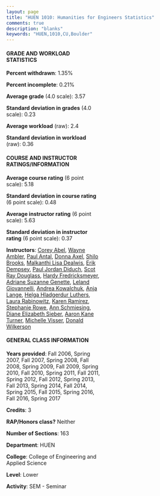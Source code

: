 ```yaml
---
layout: page
title: "HUEN 1010: Humanities for Engineers Statistics"
comments: true
description: "blanks"
keywords: "HUEN,1010,CU,Boulder"
---
```

<head>
<script src="https://ajax.googleapis.com/ajax/libs/jquery/2.1.3/jquery.min.js"></script>
<script src="https://dl.dropboxusercontent.com/s/pc42nxpaw1ea4o9/highcharts.js?dl=0"></script>
<!-- <script src="../assets/js/highcharts.js"></script> -->
<style type="text/css">@font-face {
	font-family: "Bebas Neue";
	src: url(https://www.filehosting.org/file/details/544349/BebasNeue Regular.otf) format("opentype");
	}
	h1.Bebas { 
		font-family: "Bebas Neue", Verdana, Tahoma;
	}
</style>
</head>
<body>
	<div id="container" style="float: right; width: 45%; height: 88%; margin-left: 2.5%; margin-right: 2.5%;"></div>
	<script language="JavaScript">
		$(document).ready(function() {
		var chart = {type: 'column'};
		var title = {text: 'Grade Distribution'};
		var xAxis = {categories: ['A','B','C','D','F'],crosshair: true};
		var yAxis = {min: 0,title: {text: 'Percentage'}};
		var tooltip = {headerFormat: '<center><b><span style="font-size:20px">{point.key}</span></b></center>',
		               pointFormat: '<td style="padding:0"><b>{point.y:.1f}%</b></td>',
		               footerFormat: '</table>',shared: true,useHTML: true};
		var plotOptions = {column: {pointPadding: 0.0,borderWidth: 0}};  
		var credits = {enabled: false};var series= [{name: 'Percent',data: [67.29,28.27,2.86,0.92,0.67,]}];
		var json = {};
		json.chart = chart;
		json.title = title;
		json.tooltip = tooltip;
		json.xAxis = xAxis;
		json.yAxis = yAxis;  
		json.series = series;
		json.plotOptions = plotOptions;  
		json.credits = credits;
		$('#container').highcharts(json);
	});
	</script>
</body>
			   
#### GRADE AND WORKLOAD STATISTICS

**Percent withdrawn**: 1.35%

**Percent incomplete**: 0.21%

**Average grade** (4.0 scale): 3.57

**Standard deviation in grades** (4.0 scale): 0.23

**Average workload** (raw): 2.4

**Standard deviation in workload** (raw): 0.36

#### COURSE AND INSTRUCTOR RATINGS/INFORMATION

**Average course rating** (6 point scale): 5.18

**Standard deviation in course rating** (6 point scale): 0.48

**Average instructor rating** (6 point scale): 5.63

**Standard deviation in instructor rating** (6 point scale): 0.37

**Instructors**: <a href='../../instructors/Corey_Abel'>Corey Abel</a>, <a href='../../instructors/Wayne_Ambler'>Wayne Ambler</a>, <a href='../../instructors/Paul_Antal'>Paul Antal</a>, <a href='../../instructors/Donna_Axel'>Donna Axel</a>, <a href='../../instructors/Shilo_Brooks'>Shilo Brooks</a>, <a href='../../instructors/Malkanthi_Lisa_Dealwis'>Malkanthi Lisa Dealwis</a>, <a href='../../instructors/Erik_Dempsey'>Erik Dempsey</a>, <a href='../../instructors/Paul_Jordan_Diduch'>Paul Jordan Diduch</a>, <a href='../../instructors/Scot_Ray_Douglass'>Scot Ray Douglass</a>, <a href='../../instructors/Hardy_Fredricksmeyer'>Hardy Fredricksmeyer</a>, <a href='../../instructors/Adriane_Suzanne_Genette'>Adriane Suzanne Genette</a>, <a href='../../instructors/Leland_Giovannelli'>Leland Giovannelli</a>, <a href='../../instructors/Andrea_Kowalchuk'>Andrea Kowalchuk</a>, <a href='../../instructors/Anja_Lange'>Anja Lange</a>, <a href='../../instructors/Helga_Hladgerdur_Luthers'>Helga Hladgerdur Luthers</a>, <a href='../../instructors/Laura_Rabinowitz'>Laura Rabinowitz</a>, <a href='../../instructors/Karen_Ramirez'>Karen Ramirez</a>, <a href='../../instructors/Stephanie_Rowe'>Stephanie Rowe</a>, <a href='../../instructors/Ann_Schmiesing'>Ann Schmiesing</a>, <a href='../../instructors/Diane_Elizabeth_Sieber'>Diane Elizabeth Sieber</a>, <a href='../../instructors/Aaron_Kane_Turner'>Aaron Kane Turner</a>, <a href='../../instructors/Michelle_Visser'>Michelle Visser</a>, <a href='../../instructors/Donald_Wilkerson'>Donald Wilkerson</a>

#### GENERAL CLASS INFORMATION

**Years provided**: Fall 2006, Spring 2007, Fall 2007, Spring 2008, Fall 2008, Spring 2009, Fall 2009, Spring 2010, Fall 2010, Spring 2011, Fall 2011, Spring 2012, Fall 2012, Spring 2013, Fall 2013, Spring 2014, Fall 2014, Spring 2015, Fall 2015, Spring 2016, Fall 2016, Spring 2017

**Credits**: 3

**RAP/Honors class?** Neither

**Number of Sections**: 163

**Department**: HUEN

**College**: College of Engineering and Applied Science

**Level**: Lower

**Activity**: SEM - Seminar
